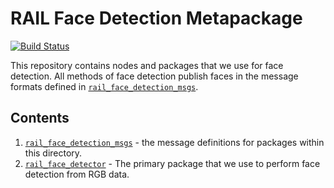 # RAIL Face Detection Metapackage

[![Build Status](https://travis-ci.org/GT-RAIL/rail_face_detection.svg?branch=develop)](https://travis-ci.org/GT-RAIL/rail_face_detection)

This repository contains nodes and packages that we use for face detection. All methods of face detection publish faces in the message formats defined in [`rail_face_detection_msgs`](rail_face_detection_msgs/).

## Contents

1. [`rail_face_detection_msgs`](rail_face_detection_msgs/) - the message definitions for packages within this directory.
1. [`rail_face_detector`](rail_face_detector/) - The primary package that we use to perform face detection from RGB data.
